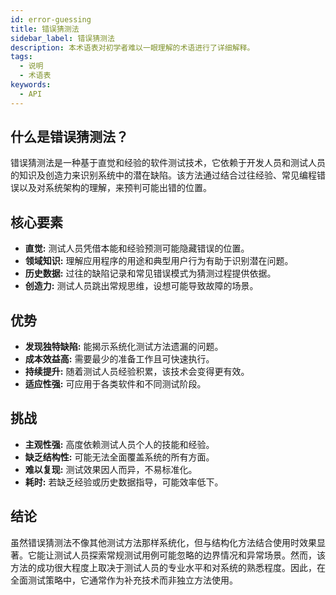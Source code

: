 ```yaml
---
id: error-guessing
title: 错误猜测法
sidebar_label: 错误猜测法
description: 本术语表对初学者难以一眼理解的术语进行了详细解释。
tags:
  - 说明
  - 术语表
keywords:
  - API
---
```


## 什么是错误猜测法？

错误猜测法是一种基于直觉和经验的软件测试技术，它依赖于开发人员和测试人员的知识及创造力来识别系统中的潜在缺陷。该方法通过结合过往经验、常见编程错误以及对系统架构的理解，来预判可能出错的位置。

## 核心要素

- **直觉:** 测试人员凭借本能和经验预测可能隐藏错误的位置。
- **领域知识:** 理解应用程序的用途和典型用户行为有助于识别潜在问题。
- **历史数据:** 过往的缺陷记录和常见错误模式为猜测过程提供依据。
- **创造力:** 测试人员跳出常规思维，设想可能导致故障的场景。

## 优势

- **发现独特缺陷:** 能揭示系统化测试方法遗漏的问题。
- **成本效益高:** 需要最少的准备工作且可快速执行。
- **持续提升:** 随着测试人员经验积累，该技术会变得更有效。
- **适应性强:** 可应用于各类软件和不同测试阶段。

## 挑战

- **主观性强:** 高度依赖测试人员个人的技能和经验。
- **缺乏结构性:** 可能无法全面覆盖系统的所有方面。
- **难以复现:** 测试效果因人而异，不易标准化。
- **耗时:** 若缺乏经验或历史数据指导，可能效率低下。

## 结论

虽然错误猜测法不像其他测试方法那样系统化，但与结构化方法结合使用时效果显著。它能让测试人员探索常规测试用例可能忽略的边界情况和异常场景。然而，该方法的成功很大程度上取决于测试人员的专业水平和对系统的熟悉程度。因此，在全面测试策略中，它通常作为补充技术而非独立方法使用。